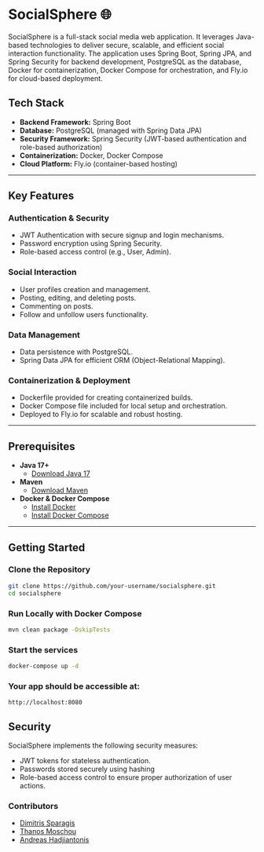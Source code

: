# SocialSphere 🌐

SocialSphere is a full-stack social media web application. It leverages Java-based technologies to deliver secure, scalable, and efficient social interaction functionality. The application uses Spring Boot, Spring JPA, and Spring Security for backend development, PostgreSQL as the database, Docker for containerization, Docker Compose for orchestration, and Fly.io for cloud-based deployment.

## Tech Stack

- **Backend Framework:** Spring Boot
- **Database:** PostgreSQL (managed with Spring Data JPA)
- **Security Framework:** Spring Security (JWT-based authentication and role-based authorization)
- **Containerization:** Docker, Docker Compose
- **Cloud Platform:** Fly.io (container-based hosting)

---

## Key Features

### Authentication & Security
- JWT Authentication with secure signup and login mechanisms.
- Password encryption using Spring Security.
- Role-based access control (e.g., User, Admin).

### Social Interaction
- User profiles creation and management.
- Posting, editing, and deleting posts.
- Commenting on posts.
- Follow and unfollow users functionality.

### Data Management
- Data persistence with PostgreSQL.
- Spring Data JPA for efficient ORM (Object-Relational Mapping).

### Containerization & Deployment
- Dockerfile provided for creating containerized builds.
- Docker Compose file included for local setup and orchestration.
- Deployed to Fly.io for scalable and robust hosting.

---

## Prerequisites

- **Java 17+**
  - [Download Java 17](https://www.oracle.com/java/technologies/downloads/)
- **Maven**
  - [Download Maven](https://maven.apache.org/download.cgi)
- **Docker & Docker Compose**
  - [Install Docker](https://docs.docker.com/get-docker/)
  - [Install Docker Compose](https://docs.docker.com/compose/install/)

---

## Getting Started

### Clone the Repository

```bash
git clone https://github.com/your-username/socialsphere.git
cd socialsphere
```

### Run Locally with Docker Compose

```bash
mvn clean package -DskipTests
```
### Start the services

```bash
docker-compose up -d
```
### Your app should be accessible at:

```
http://localhost:8080
```

## Security
SocialSphere implements the following security measures:

- JWT tokens for stateless authentication.
- Passwords stored securely using hashing
- Role-based access control to ensure proper authorization of user actions.

### Contributors

- [Dimitris Sparagis](https://github.com/dimsparagis0210)
- [Thanos Moschou](https://github.com/thanosmoschou)
- [Andreas Hadjiantonis](https://github.com/ahadjiantonis-dev)





